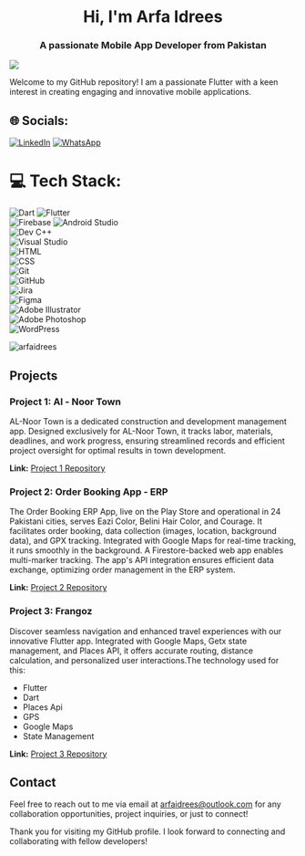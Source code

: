 <h1 align="center">Hi, I'm Arfa Idrees</h1>
<h3 align="center">A passionate Mobile App Developer from Pakistan</h3>

[![](https://visitcount.itsvg.in/api?id=arfaidrees&icon=0&color=8)](https://visitcount.itsvg.in)

Welcome to my GitHub repository! I am a passionate Flutter with a keen interest in creating engaging and innovative mobile applications. 

## 🌐 Socials:
[![LinkedIn](https://img.shields.io/badge/LinkedIn-%230077B5.svg?logo=linkedin&logoColor=white)](www.linkedin.com/in/arfaidrees) 
[![WhatsApp](https://img.shields.io/badge/WhatsApp-%25D366.svg?logo=whatsapp&logoColor=white)](https://wa.me/923052113211)

# 💻 Tech Stack:
![Dart](https://img.shields.io/badge/dart-%230175C2.svg?style=for-the-badge&logo=dart&logoColor=white) 
![Flutter](https://img.shields.io/badge/Flutter-%2302569B.svg?style=for-the-badge&logo=Flutter&logoColor=white)  
![Firebase](https://img.shields.io/badge/firebase-a08021?style=for-the-badge&logo=firebase&logoColor=ffcd34) 
![Android Studio](https://img.shields.io/badge/Android%20Studio-%233DDC84.svg?style=for-the-badge&logo=androidstudio&logoColor=white)  
![Dev C++](https://img.shields.io/badge/Dev%20C++-%230092CF.svg?style=for-the-badge&logo=cplusplus&logoColor=white)  
![Visual Studio](https://img.shields.io/badge/Visual%20Studio-%235C2D91.svg?style=for-the-badge&logo=visualstudio&logoColor=white)  
![HTML](https://img.shields.io/badge/HTML-%23E34F26.svg?style=for-the-badge&logo=html5&logoColor=white)  
![CSS](https://img.shields.io/badge/CSS-%231572B6.svg?style=for-the-badge&logo=css3&logoColor=white)  
![Git](https://img.shields.io/badge/git-%23F05033.svg?style=for-the-badge&logo=git&logoColor=white)  
![GitHub](https://img.shields.io/badge/github-%23121011.svg?style=for-the-badge&logo=github&logoColor=white)  
![Jira](https://img.shields.io/badge/Jira-%230A0FFF.svg?style=for-the-badge&logo=jira&logoColor=white)  
![Figma](https://img.shields.io/badge/figma-%23F24E1E.svg?style=for-the-badge&logo=figma&logoColor=white)   
![Adobe Illustrator](https://img.shields.io/badge/Adobe%20Illustrator-%23FF9A00.svg?style=for-the-badge&logo=adobeillustrator&logoColor=white)  
![Adobe Photoshop](https://img.shields.io/badge/Adobe%20Photoshop-%2331A8FF.svg?style=for-the-badge&logo=adobephotoshop&logoColor=white)  
![WordPress](https://img.shields.io/badge/WordPress-%23117AC9.svg?style=for-the-badge&logo=WordPress&logoColor=white)

<p>
  <img align="center" src="https://github-readme-stats.vercel.app/api/top-langs?username=arfaidrees&show_icons=true&locale=en&layout=compact" alt="arfaidrees" />
</p>

## Projects

### Project 1: Al - Noor Town

AL-Noor Town is a dedicated construction and development management app. Designed exclusively for AL-Noor Town, it tracks labor, materials, deadlines, and work progress, ensuring streamlined records and efficient project oversight for optimal results in town development.
  
**Link:** [Project 1 Repository]([link-to-repository](https://github.com/arfaidrees/alnoortown.git))

### Project 2: Order Booking App - ERP

The Order Booking ERP App, live on the Play Store and operational in 24 Pakistani cities, serves Eazi Color, Belini Hair Color, and Courage. It facilitates order booking, data collection (images, location, background data), and GPX tracking. Integrated with Google Maps for real-time tracking, it runs smoothly in the background. A Firestore-backed web app enables multi-marker tracking. The app\'s API integration ensures efficient data exchange, optimizing order management in the ERP system.

**Link:** [Project 2 Repository]([link-to-repository](https://github.com/Hamid-Raza-22/MetaXperts-OBA-Project-Courage-ERP))

### Project 3: Frangoz 

Discover seamless navigation and enhanced travel experiences with our innovative Flutter app. Integrated with Google Maps, Getx state management, and Places API, it offers accurate routing, distance calculation, and personalized user interactions.The technology used for this:
- Flutter
- Dart
- Places Api
- GPS
- Google Maps
- State Management
  
**Link:** [Project 3 Repository]([link-to-repository](https://github.com/arfaidrees/Frangoz-app-master))


## Contact

Feel free to reach out to me via email at [arfaidrees@outlook.com](mailto:arfaidrees@outlook.com) for any collaboration opportunities, project inquiries, or just to connect!


Thank you for visiting my GitHub profile. I look forward to connecting and collaborating with fellow developers!
